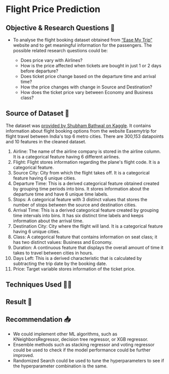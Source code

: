 # Flight Price Prediction
## Objective & Research Questions 🤔
<ul>
<li>To analyse the flight booking dataset obtained from <a href="https://www.easemytrip.com/">“Ease My Trip”</a> website and to get meaningful information for the passengers. The possible related research questions could be:</li> 
<ul>
  <li> Does price vary with Airlines? </li> 
  <li> How is the price affected when tickets are bought in just 1 or 2 days before departure?</li> 
  <li> Does ticket price change based on the departure time and arrival time?</li> 
  <li> How the price changes with change in Source and Destination?</li> 
  <li> How does the ticket price vary between Economy and Business class?</li> 
</ul>
</ul>

## Source of Dataset 📅
The dataset was <a href="https://www.kaggle.com/datasets/shubhambathwal/flight-price-prediction"> provided by Shubham Bathwal on Kaggle</a>. It contains information about flight booking options from the website Easemytrip for flight travel between India's top 6 metro cities. There are 300,153 datapoints and 10 features in the cleaned dataset.
<ol>
<li> Airline: The name of the airline company is stored in the airline column. It is a categorical feature having 6 different airlines.</li>
<li> Flight: Flight stores information regarding the plane's flight code. It is a categorical feature.</li>
<li> Source City: City from which the flight takes off. It is a categorical feature having 6 unique cities.</li>
<li> Departure Time: This is a derived categorical feature obtained created by grouping time periods into bins. It stores information about the departure time and have 6 unique time labels.</li>
<li> Stops: A categorical feature with 3 distinct values that stores the number of stops between the source and destination cities.</li>
<li> Arrival Time: This is a derived categorical feature created by grouping time intervals into bins. It has six distinct time labels and keeps information about the arrival time.</li>
<li> Destination City: City where the flight will land. It is a categorical feature having 6 unique cities.</li>
<li> Class: A categorical feature that contains information on seat class; it has two distinct values: Business and Economy.</li>
<li> Duration: A continuous feature that displays the overall amount of time it takes to travel between cities in hours.</li>
<li>Days Left: This is a derived characteristic that is calculated by subtracting the trip date by the booking date.</li>
<li> Price: Target variable stores information of the ticket price.</li>
</ol>

## Techniques Used 🕵️‍♀️


## Result 🔎


## Recommendation 📥
* We could implement other ML algorithms, such as KNeighborsRegressor, decision tree regressor, or XGB regressor. 
* Ensemble methods such as stacking regressor and voting regressor could be used to check if the model performance could be further improved.  
* Randomized Search could be used to tune the hyperparameters to see if the hyperparameter combination is the same. 
